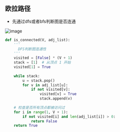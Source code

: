 ## 欧拉路径
- 先通过dfs或者bfs判断图是否连通

![image](https://github.com/user-attachments/assets/4681aeb0-df2a-4496-9d82-a4307d66292f)

```python
def is_connected(V, adj_list):
    '''
      DFS判断图连通性
    '''
    visited = [False] * (V + 1)
    stack = [1]  # 从顶点 1 开始
    visited[1] = True
    
    while stack:
        u = stack.pop()
        for v in adj_list[u]:
            if not visited[v]:
                visited[v] = True
                stack.append(v)
    
    # 检查是否所有顶点都被访问过
    for i in range(1, V + 1):
        if not visited[i] and len(adj_list[i]) > 0:
            return False
    return True
```
